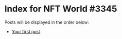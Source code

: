 # Index for NFT World #3345
Posts will be displayed in the order below:

- [Your first post](./001-first.md)

